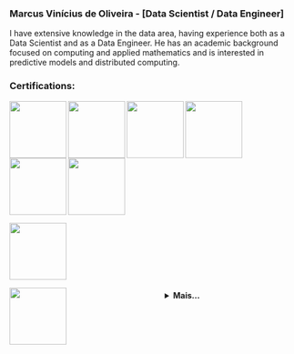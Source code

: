### Marcus Vinícius de Oliveira - [Data Scientist / Data Engineer]

I have extensive knowledge in the data area, having experience both as a Data Scientist and as a Data Engineer. He has an academic background focused on computing and applied mathematics and is interested in predictive models and distributed computing.

### Certifications:

[<img align="left" width="100" height="100" src="https://images.credly.com/size/220x220/images/5fc2d535-e716-46c4-881a-f4822b8da0e5/Cognitive_Class_-_What_is_Data_Science.png">](https://www.credly.com/badges/e6817304-6e8e-4cc4-929e-0d23f22f90bb/public_url)

[<img align="left" width="100" height="100" src="https://images.credly.com/size/680x680/images/60cf69ce-6129-425d-9a42-7732fa07da1e/Tools_for_Data_Science_Foundational.png">](https://www.credly.com/badges/5117d62a-fe73-4597-8e24-52350b64929e/public_url)

[<img align="left" width="100" height="100" src="https://images.credly.com/size/680x680/images/46defa53-a922-47bd-94ea-b43488f5cd8a/Data_Science_Methodology_Foundational.png">](https://www.credly.com/badges/9f2dbc68-9010-41a0-894a-55e4f1445021/public_url)

[<img align="left" width="100" height="100" src="https://images.credly.com/size/680x680/images/0571ab1d-f43b-43d9-9c68-8ebd0ebd61b7/Python_for_Data_Sci_and_AI_Foundational.png">](https://www.credly.com/badges/278e7cb8-7141-4585-b9ed-c8108da10ca5/public_url)

[<img align="left" width="100" height="100" src="https://images.credly.com/size/680x680/images/594e0ab7-c864-4d9a-9987-3a903ec3f06a/Cognitive_Class_-_DB_and_SQL_for_Data_Sci.png">](https://www.credly.com/badges/bb84995f-521d-4dc6-9e15-5ed4523eb141/public_url)

[<img align="inline" width="100" height="100" src="https://images.credly.com/size/680x680/images/fa39f4f0-174a-4886-b821-6a37d42b8b3a/Cognitive_Class_-_Data_Analysis_w_Python.png">](https://www.credly.com/badges/40fa5d25-bcd4-42c1-b994-567c86b967b0/public_url)

[<img align="inline" width="100" height="100" src="https://images.credly.com/size/680x680/images/5ae9bf9e-da6e-4cec-82eb-d2b4cfea9751/Machine_Learning_with_Python.png">](https://www.credly.com/badges/8706b119-e64f-48dd-b749-0d922298003f/public_url)


[<img align="left" width="100" height="100" src="https://api.accredible.com/v1/frontend/credential_website_embed_image/badge/53113890">](https://www.credential.net/bc7a74ca-dfe7-479b-922b-d56be2cf2595)

<h4 align="center">
<details>
<summary>Mais...</summary>
  
  </br>

<p align="center">
  <a href="https://github.com/voidmarcus">
    <img
      align="center"
      height="150em"
      src="https://github-readme-stats.vercel.app/api?username=voidmarcus&show_icons=true&include_all_commits=true&count_private=true&theme=tokyonight"
    />
  </a>
  <a href="https://github.com/voidmarcus">
    <img
      align="center"
      height="150em"
      src="https://github-readme-stats.vercel.app/api/top-langs/?username=voidmarcus&show_icons=true&include_all_commits=true&count_private=true&layout=compact&theme=tokyonight"
    />
  </a>
</p>


<p align="center">
  <a href="https://github.com/voidmarcus">
    <img
      align="center"
      src="https://github-profile-trophy.vercel.app/?username=voidmarcus&theme=onedark&no-frame=true&row=1&&margin-w=20&no-bg=true"
    />
  </a>
</a>
</p>


<h3 align="center">Connect with me:</h3>

<p align="center">
<!--   <a href="https://instagram.com/seu-usuario/">
    <img
      align="center"
      src="https://img.shields.io/badge/Instagram-1C1C1C?style=for-the-badge&logo=instagram&logoColor=00FFFF"
    />
  </a>
  <a href="https://twitter.com/seu-usuario">
    <img
      align="center"
      src="https://img.shields.io/badge/Twitter-1C1C1C?style=for-the-badge&logo=twitter&logoColor=00FFFF"
    />
  </a>
  <a href="https://discord.gg/seu-server">
    <img
      align="center"
      src="https://img.shields.io/badge/Discord-1C1C1C?style=for-the-badge&logo=discord&logoColor=00FFFF">
  </a> -->
  <a href="https://www.linkedin.com/in/marcus-v-oliveira/">
    <img
         align="center"
         src="https://img.shields.io/badge/LinkedIn-1C1C1C?style=for-the-badge&logo=linkedin&logoColor=00FFFF"
  </a>
<!--   <a href="https://www.youtube.com/channel/link-do-canal">
    <img
      align="center"
      src="https://img.shields.io/badge/YouTube-1C1C1C?style=for-the-badge&logo=youtube&logoColor=00FFFF"
    />
  </a> -->
</p>
</details>
